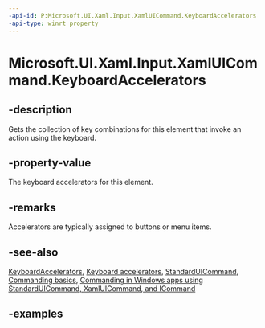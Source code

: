 ```yaml
---
-api-id: P:Microsoft.UI.Xaml.Input.XamlUICommand.KeyboardAccelerators
-api-type: winrt property
---
```


<!-- Property syntax.
public IVector<KeyboardAccelerator> KeyboardAccelerators { get; }
-->

# Microsoft.UI.Xaml.Input.XamlUICommand.KeyboardAccelerators

## -description

Gets the collection of key combinations for this element that invoke an action using the keyboard.

## -property-value

The keyboard accelerators for this element.

## -remarks

Accelerators are typically assigned to buttons or menu items.

## -see-also

[KeyboardAccelerators](../microsoft.ui.xaml/uielement_keyboardaccelerators.md), [Keyboard accelerators](/windows/apps/design/input/keyboard-accelerators), [StandardUICommand](standarduicommand.md), [Commanding basics](/windows/uwp/layout/commanding-basics), [Commanding in Windows apps using StandardUICommand, XamlUICommand, and ICommand](/windows/apps/design/controls/commanding)

## -examples

